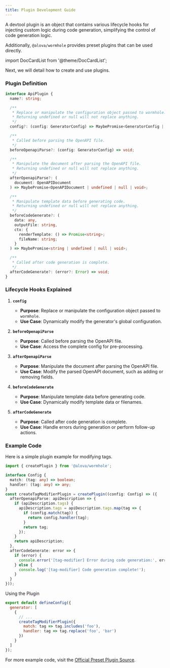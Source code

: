 ```yaml
---
title: Plugin Development Guide
---
```


A devtool plugin is an object that contains various lifecycle hooks for injecting custom logic during code generation, simplifying the control of code generation logic.

Additionally, `@alova/wormhole` provides preset plugins that can be used directly.

import DocCardList from '@theme/DocCardList';

<DocCardList />

Next, we will detail how to create and use plugins.

### Plugin Definition

```ts
interface ApiPlugin {
  name?: string;

  /**
   * Replace or manipulate the configuration object passed to wormhole.
   * Returning undefined or null will not replace anything.
   */
  config?: (config: GeneratorConfig) => MaybePromise<GeneratorConfig | undefined | null | void>;

  /**
   * Called before parsing the OpenAPI file.
   */
  beforeOpenapiParse?: (config: GeneratorConfig) => void;

  /**
   * Manipulate the document after parsing the OpenAPI file.
   * Returning undefined or null will not replace anything.
   */
  afterOpenapiParse?: (
    document: OpenAPIDocument
  ) => MaybePromise<OpenAPIDocument | undefined | null | void>;

  /**
   * Manipulate template data before generating code.
   * Returning undefined or null will not replace anything.
   */
  beforeCodeGenerate?: (
    data: any,
    outputFile: string,
    ctx: {
      renderTemplate: () => Promise<string>;
      fileName: string;
    }
  ) => MaybePromise<string | undefined | null | void>;

  /**
   * Called after code generation is complete.
   */
  afterCodeGenerate?: (error?: Error) => void;
}
```

### Lifecycle Hooks Explained

1. **`config`**

   - **Purpose**: Replace or manipulate the configuration object passed to `wormhole`.
   - **Use Case**: Dynamically modify the generator's global configuration.

2. **`beforeOpenapiParse`**

   - **Purpose**: Called before parsing the OpenAPI file.
   - **Use Case**: Access the complete config for pre-processing.

3. **`afterOpenapiParse`**

   - **Purpose**: Manipulate the document after parsing the OpenAPI file.
   - **Use Case**: Modify the parsed OpenAPI document, such as adding or removing fields.

4. **`beforeCodeGenerate`**

   - **Purpose**: Manipulate template data before generating code.
   - **Use Case**: Dynamically modify template data or filenames.

5. **`afterCodeGenerate`**
   - **Purpose**: Called after code generation is complete.
   - **Use Case**: Handle errors during generation or perform follow-up actions.

### Example Code

Here is a simple plugin example for modifying tags.

```ts
import { createPlugin } from '@alova/wormhole';

interface Config {
  match: (tag: any) => boolean;
  handler: (tag: any) => any;
}
const createTagModifierPlugin = createPlugin((config: Config) => ({
  afterOpenapiParse: apiDescription => {
    if (apiDescription.tags) {
      apiDescription.tags = apiDescription.tags.map(tag => {
        if (config.match(tag)) {
          return config.handler(tag);
        }
        return tag;
      });
    }
    return apiDescription;
  },
  afterCodeGenerate: error => {
    if (error) {
      console.error('[tag-modifier] Error during code generation:', error);
    } else {
      console.log('[tag-modifier] Code generation complete!');
    }
  }
}));
```

Using the Plugin

```javascript title="alova.config.js"
export default defineConfig({
  generator: [
    {
      // ...
      createTagModifierPlugin({
        match: tag => tag.includes('foo'),
        handler: tag => tag.replace('foo', 'bar')
      })
    }
  ]
});
```

For more example code, visit the [Official Preset Plugin Source](https://github.com/alovajs/devtools/tree/main/packages%2Fwormhole%2Fsrc%2Fplugins%2Fpresets).
